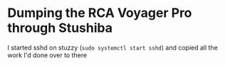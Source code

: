 # Dumping the RCA Voyager Pro through Stushiba

I started sshd on stuzzy (`sudo systemctl start sshd`) and copied all the work I'd done over to there
